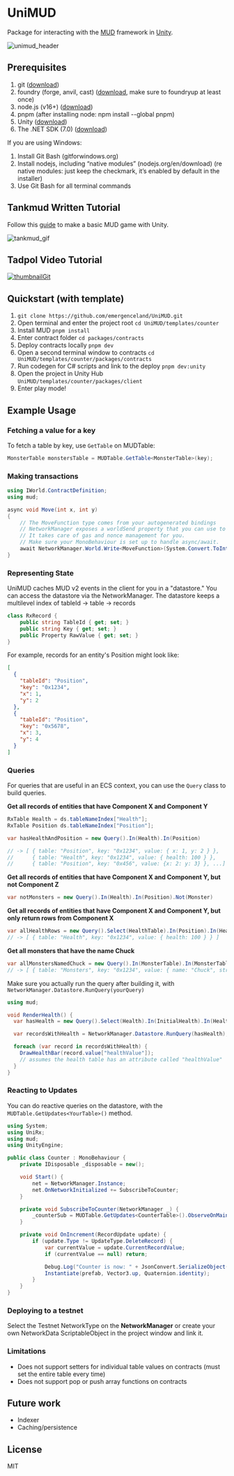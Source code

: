 # UniMUD
Package for interacting with the [MUD](https://mud.dev) framework in [Unity](https://unity3d.com).

![unimud_header](https://github.com/emergenceland/UniMUD/blob/main/unimud/unimud.png?raw=true)

## Prerequisites
1. git ([download](https://git-scm.com/downloads))
2. foundry (forge, anvil, cast) ([download](https://book.getfoundry.sh/getting-started/installation), make sure to foundryup at least once)
3. node.js (v16+) ([download](https://nodejs.org/en/download))
4. pnpm (after installing node: npm install --global pnpm)
5. Unity ([download](https://unity.com/download))
6. The .NET SDK (7.0) ([download](https://dotnet.microsoft.com/en-us/download))

If you are using Windows:
1. Install Git Bash (gitforwindows.org)
2. Install nodejs, including “native modules” (nodejs.org/en/download) (re native modules: just keep the checkmark, it’s enabled by default in the installer)
3. Use Git Bash for all terminal commands

## Tankmud Written Tutorial
Follow this [guide](https://gaulll.notion.site/Tankmud-Tutorial-studio-mud-03b74081dac14b998caddbd6c3db9e46) to make a basic MUD game with Unity.

![tankmud_gif](https://github.com/emergenceland/UniMUD/blob/main/templates/tankmud/packages/client/Docs/tankmud.gif?raw=true)

## Tadpol Video Tutorial
[![thumbnailGit](https://github.com/emergenceland/UniMUD/assets/7606952/d2cd3765-22a3-4d13-a8b4-f93cb5ec74d3)](https://www.youtube.com/watch?v=-cRTlDlTmSU)

## Quickstart (with template)

1. `git clone https://github.com/emergenceland/UniMUD.git`
2. Open terminal and enter the project root `cd UniMUD/templates/counter`
3. Install MUD `pnpm install`
4. Enter contract folder `cd packages/contracts`
5. Deploy contracts locally `pnpm dev`
6. Open a second terminal window to contracts `cd UniMUD/templates/counter/packages/contracts`
7. Run codegen for C# scripts and link to the deploy `pnpm dev:unity`
8. Open the project in Unity Hub `UniMUD/templates/counter/packages/client`
9. Enter play mode!

## Example Usage

### Fetching a value for a key

To fetch a table by key, use `GetTable` on MUDTable:

```csharp
MonsterTable monstersTable = MUDTable.GetTable<MonsterTable>(key);
```

### Making transactions

```csharp
using IWorld.ContractDefinition;
using mud;

async void Move(int x, int y)
{
	// The MoveFunction type comes from your autogenerated bindings
	// NetworkManager exposes a worldSend property that you can use to send transactions.
	// It takes care of gas and nonce management for you.
	// Make sure your MonoBehaviour is set up to handle async/await.
	await NetworkManager.World.Write<MoveFunction>(System.Convert.ToInt32(x), System.Convert.ToInt32(y));
}
```

### Representing State

UniMUD caches MUD v2 events in the client for you in a "datastore." You can access the datastore via the NetworkManager. The datastore keeps a multilevel index of tableId -> table -> records

```csharp
class RxRecord {
	public string TableId { get; set; }
	public string Key { get; set; }
	public Property RawValue { get; set; }
}
```

For example, records for an entity's Position might look like:

```json
[
  {
	"tableId": "Position",
	"key": "0x1234",
	"x": 1,
	"y": 2
  },
  {
	"tableId": "Position",
	"key": "0x5678",
	"x": 3,
	"y": 4
  }
]
```

### Queries

For queries that are useful in an ECS context, you can use the `Query` class to build queries.

**Get all records of entities that have Component X and Component Y**

```csharp
RxTable Health = ds.tableNameIndex["Health"];
RxTable Position ds.tableNameIndex["Position"];

var hasHealthAndPosition = new Query().In(Health).In(Position)

// -> [ { table: "Position", key: "0x1234", value: { x: 1, y: 2 } },
//      { table: "Health", key: "0x1234", value: { health: 100 } },
//      { table: "Position", key: "0x456", value: {x: 2: y: 3} }, ...]
```

**Get all records of entities that have Component X and Component Y, but not Component Z**

```csharp
var notMonsters = new Query().In(Health).In(Position).Not(Monster)
```

**Get all records of entities that have Component X and Component Y, but only return rows from Component X**

```csharp
var allHealthRows = new Query().Select(HealthTable).In(Position).In(HealthTable)
// -> [ { table: "Health", key: "0x1234", value: { health: 100 } } ]
```

**Get all monsters that have the name Chuck**

```csharp
var allMonstersNamedChuck = new Query().In(MonsterTable).In(MonsterTable, new Condition[]{Condition.Has("name", "Chuck")})
// -> [ { table: "Monsters", key: "0x1234", value: { name: "Chuck", strength: 100 } } ]
```

Make sure you actually run the query after building it, with `NetworkManager.Datastore.RunQuery(yourQuery)`

```csharp
using mud;

void RenderHealth() {
  var hasHealth = new Query().Select(Health).In(InitialHealth).In(Health).In(TilePosition);

  var recordsWithHealth = NetworkManager.Datastore.RunQuery(hasHealth); // don't forget

  foreach (var record in recordsWithHealth) {
    DrawHealthBar(record.value["healthValue"]);
    // assumes the health table has an attribute called "healthValue"
  }
}
```

### Reacting to Updates

You can do reactive queries on the datastore, with the `MUDTable.GetUpdates<YourTable>()` method.

```csharp
using System;
using UniRx;
using mud;
using UnityEngine;

public class Counter : MonoBehaviour {
    private IDisposable _disposable = new();

    void Start() {
        net = NetworkManager.Instance;
        net.OnNetworkInitialized += SubscribeToCounter;
    }

    private void SubscribeToCounter(NetworkManager _) {
        _counterSub = MUDTable.GetUpdates<CounterTable>().ObserveOnMainThread().Subscribe(OnIncrement);
    }

    private void OnIncrement(RecordUpdate update) {
        if (update.Type != UpdateType.DeleteRecord) {
            var currentValue = update.CurrentRecordValue;
            if (currentValue == null) return;

            Debug.Log("Counter is now: " + JsonConvert.SerializeObject(currentValue));
            Instantiate(prefab, Vector3.up, Quaternion.identity); 
        }
    }
}
```

### Deploying to a testnet
Select the Testnet NetworkType on the **NetworkManager** or create your own NetworkData ScriptableObject in the project window and link it.

### Limitations
- Does not support setters for individual table values on contracts (must set the entire table every time)
- Does not support pop or push array functions on contracts
  
## Future work
- Indexer
- Caching/persistence

## License
MIT
